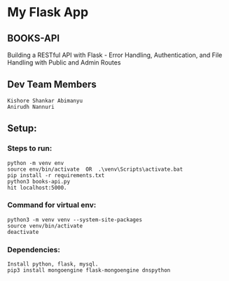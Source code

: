 # My Flask App

## BOOKS-API
Building a RESTful API with Flask - Error Handling, Authentication, and
File Handling with Public and Admin Routes

## Dev Team Members
    Kishore Shankar Abimanyu
    Anirudh Nannuri


## Setup:
### Steps to run:
    python -m venv env
    source env/bin/activate  OR  .\venv\Scripts\activate.bat
    pip install -r requirements.txt
    python3 books-api.py
    hit localhost:5000.


### Command for virtual env:

    python3 -m venv venv --system-site-packages
    source venv/bin/activate
    deactivate

### Dependencies:
    Install python, flask, mysql.
    pip3 install mongoengine flask-mongoengine dnspython 






